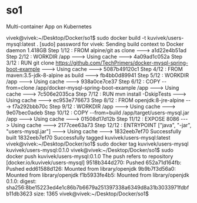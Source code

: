 # so1
Multi-container App on Kubernetes

vivek@vivek:~/Desktop/Docker/so1$ sudo docker build -t kuvivek/users-mysql:latest .
[sudo] password for vivek: 
Sending build context to Docker daemon  1.418GB
Step 1/12 : FROM alpine/git as clone
 ---> a1d22e4b51ad
Step 2/12 : WORKDIR /app
 ---> Using cache
 ---> 4a09ad1c052a
Step 3/12 : RUN git clone https://github.com/TechPrimers/docker-mysql-spring-boot-example
 ---> Using cache
 ---> 5087b49120c1
Step 4/12 : FROM maven:3.5-jdk-8-alpine as build
 ---> fb4bb0d89941
Step 5/12 : WORKDIR /app
 ---> Using cache
 ---> 938a0ce7ce37
Step 6/12 : COPY --from=clone /app/docker-mysql-spring-boot-example /app
 ---> Using cache
 ---> 7c506e2035ca
Step 7/12 : RUN mvn install -DskipTests
 ---> Using cache
 ---> ec953e776673
Step 8/12 : FROM openjdk:8-jre-alpine
 ---> f7a292bbb70c
Step 9/12 : WORKDIR /app
 ---> Using cache
 ---> 9e07bec0adeb
Step 10/12 : COPY --from=build /app/target/users-mysql.jar /app
 ---> Using cache
 ---> 01508d17d12b
Step 11/12 : EXPOSE 8086
 ---> Using cache
 ---> 2177cee63a73
Step 12/12 : ENTRYPOINT ["java", "-jar", "users-mysql.jar"]
 ---> Using cache
 ---> 1832eeb7ef70
Successfully built 1832eeb7ef70
Successfully tagged kuvivek/users-mysql:latest
vivek@vivek:~/Desktop/Docker/so1$ sudo docker tag kuvivek/users-mysql kuvivek/users-mysql:0.1.0
vivek@vivek:~/Desktop/Docker/so1$ sudo docker push kuvivek/users-mysql:0.1.0
The push refers to repository [docker.io/kuvivek/users-mysql]
9518b344d270: Pushed 
652a71d164fb: Pushed 
edd61588d126: Mounted from library/openjdk 
9b9b7f3d56a0: Mounted from library/openjdk 
f1b5933fe4b5: Mounted from library/openjdk 
0.1.0: digest: sha256:8be15223ed4e1c86b7b6679a251397338a6349d8a31b3033971fdbfb11db3623 size: 1365
vivek@vivek:~/Desktop/Docker/so1$ 

